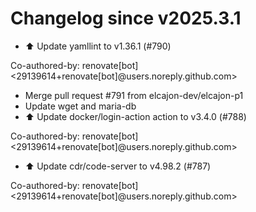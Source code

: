 # Changelog since v2025.3.1
- ⬆️ Update yamllint to v1.36.1 (#790)

Co-authored-by: renovate[bot] <29139614+renovate[bot]@users.noreply.github.com> 
- Merge pull request #791 from elcajon-dev/elcajon-p1 
- Update wget and maria-db 
- ⬆️ Update docker/login-action action to v3.4.0 (#788)

Co-authored-by: renovate[bot] <29139614+renovate[bot]@users.noreply.github.com> 
- ⬆️ Update cdr/code-server to v4.98.2 (#787)

Co-authored-by: renovate[bot] <29139614+renovate[bot]@users.noreply.github.com> 
